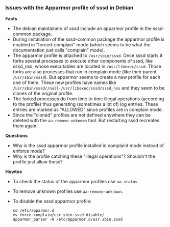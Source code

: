 ### Issues with the Apparmor profile of sssd in Debian

**Facts**

* The debian maintainers of sssd include an apparmor profile in the sssd-common package.
* During installation of the sssd-common package the apparmor profile is enabled in "forced-complain" mode (which seems to be what the documentation just calls "complain" mode).
* The apparmor profile is attached to `/usr/sbin/sssd`. Once sssd starts it forks several processes to execute other components of sssd, like sssd_nss, whose executables are located in `/usr/libexec/sssd`. Those forks are also processes that run in complain mode (like their parent `/usr/sbin/sssd`). But apparmor seems to create a new profile for each one of them. These new profiles have names like `/usr/sbin/sssd//null-/usr/libexec/sssd/sssd_nss` and they seem to be clones of the original profile.
* The forked processes do from time to time illegal operations (according to the profile) thus generating (sometimes a lot of) log entries. These entries are marked as "ALLOWED" since profiles are in complain mode.
* Since the "cloned" profiles are not defined anywhere they can be deleted with the `aa-remove-unknown` tool. But restarting sssd recreates them again.

**Questions**

* Why is the sssd apparmor profile installed in complaint mode instead of enforce mode?
* Why is the profile catching these "illegal operations"? Shouldn't the profile just allow these?

**Howtos**

- To check the status of the apparmor profiles use `aa-status`.
- To remove unknown profiles use `aa-remove-unknown`.
- To disable the sssd apparmor profile:

      cd /etc/apparmor.d
      mv force-complain/usr.sbin.sssd disable/
      apparmor_parser -R /etc/apparmor.d/usr.sbin.sssd